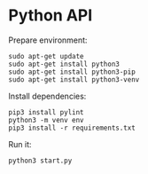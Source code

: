 # Python API

Prepare environment:

```
sudo apt-get update
sudo apt-get install python3
sudo apt-get install python3-pip
sudo apt-get install python3-venv
```

Install dependencies:

```
pip3 install pylint
python3 -m venv env
pip3 install -r requirements.txt
```

Run it:

```
python3 start.py
```